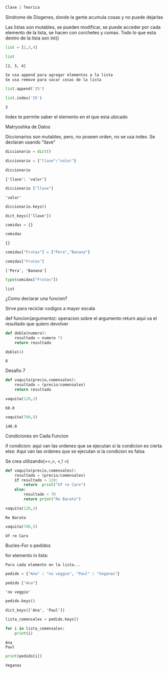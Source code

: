 ```python
Clase 2 Teorica
```

Sindrome de Diogenes, donde la gente acumula cosas y no puede dejarlas

Las listas son mutables, se pueden modificar, se puede acceder por cada elemento de la lista, se hacen con corchetes y comas. Todo lo que esta dentro de la lista son int()


```python
list = [2,5,4]
```


```python
list
```




    [2, 5, 4]




```python
Se usa append para agregar elementos a la lista
Se usa remove para sacar cosas de la lista
```


```python
list.append('25')
```


```python
list.index('25')
```




    3



Index te permite saber el elemento en el que esta ubicado

Matryoshka de Datos

Diccionarios son mutables, pero, no poseen orden, no se usa index. Se declaran usando "llave"


```python
diccionario = dict() 
```


```python
diccionario = {"llave":"valor"}
```


```python
diccionario
```




    {'llave': 'valor'}




```python
diccionario ["llave"]
```




    'valor'




```python
diccionario.keys()
```




    dict_keys(['llave'])




```python
comidas = {}
```


```python
comidas
```




    {}




```python
comidas["Frutas"] = ["Pera","Banana"]
```


```python
comidas["Frutas"]
```




    ['Pera', 'Banana']




```python
type(comidas["Frutas"])
```




    list



¿Como declarar una funcion?

Sirve para reciclar codigos a mayor escala

def funcion(argumento):
    operacion sobre el argumento
    return aqui va el resultado que quiero devolver


```python
def doble(numero):
    resultado = numero *2
    return resultado
```


```python
doble(4)
```




    8



Desafio 7


```python
def vaquita(precio,comensales):
    resultado = (precio/comensales)
    return resultado
```


```python
vaquita(120,2)
```




    60.0




```python
vaquita(700,5)
```




    140.0



Condiciones en Cada Funcion

if condicion:
    aqui van las ordenes que se ejecutan si la condicion es cierta
else:
    Aqui van las ordenes que se ejecutan si la condicion es falsa
    
Se crea utilizando(==,>, <,! =)


```python
def vaquita(precio,comensales):
    resultado = (precio/comensales)
    if resultado > 120:
        return  print("Uf re Caro")
    else:
        resultado < 70
        return print("Re Barato")
```


```python
vaquita(120,2)
```

    Re Barato
    


```python
vaquita(700,5)
```

    Uf re Caro
    

Bucles-For o pedidos

for elemento in lista:

    Para cada elemento en la lista...


```python
pedido = {"Ana" : "no veggie", "Paul" : "Veganas"}
```


```python
pedido ["Ana"]
```




    'no veggie'




```python
pedido.keys()
```




    dict_keys(['Ana', 'Paul'])




```python
lista_comensales = pedido.keys()
```


```python
for i in lista_comensales:
    print(i)
```

    Ana
    Paul
    


```python
print(pedido[i])
```

    Veganas
    


```python

```


```python

```
